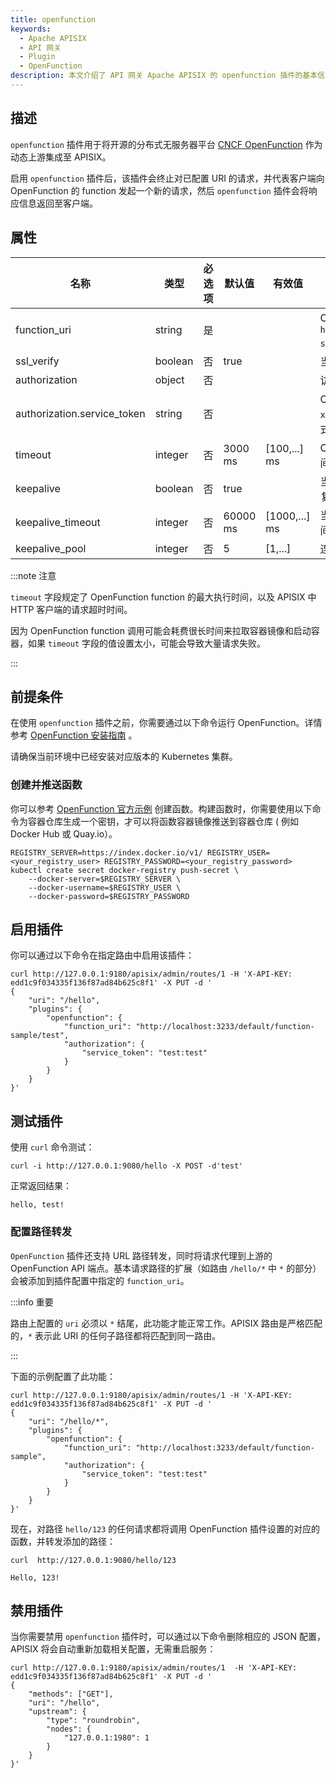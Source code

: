 ```yaml
---
title: openfunction
keywords:
  - Apache APISIX
  - API 网关
  - Plugin
  - OpenFunction
description: 本文介绍了 API 网关 Apache APISIX 的 openfunction 插件的基本信息及使用方法。
---
```


<!--
#
# Licensed to the Apache Software Foundation (ASF) under one or more
# contributor license agreements.  See the NOTICE file distributed with
# this work for additional information regarding copyright ownership.
# The ASF licenses this file to You under the Apache License, Version 2.0
# (the "License"); you may not use this file except in compliance with
# the License.  You may obtain a copy of the License at
#
#     http://www.apache.org/licenses/LICENSE-2.0
#
# Unless required by applicable law or agreed to in writing, software
# distributed under the License is distributed on an "AS IS" BASIS,
# WITHOUT WARRANTIES OR CONDITIONS OF ANY KIND, either express or implied.
# See the License for the specific language governing permissions and
# limitations under the License.
#
-->

## 描述

`openfunction` 插件用于将开源的分布式无服务器平台 [CNCF OpenFunction](https://openfunction.dev/) 作为动态上游集成至 APISIX。

启用 `openfunction` 插件后，该插件会终止对已配置 URI 的请求，并代表客户端向 OpenFunction 的 function 发起一个新的请求，然后 `openfunction` 插件会将响应信息返回至客户端。

## 属性

| 名称                         | 类型    | 必选项 | 默认值  | 有效值       | 描述                                                         |
| --------------------------- | ------- | ------ | ------- | ------------ | ------------------------------------------------------------ |
| function_uri                | string  | 是     |         |              | OpenFunction function uri，例如 `https://localhost:30858/default/function-sample`。     |
| ssl_verify                  | boolean | 否     | true    |              | 当设置为 `true` 时执行 SSL 验证。                            |
| authorization               | object  | 否     |         |              | 访问 OpenFunction 的函数的授权凭证。|
| authorization.service_token | string  | 否     |         |              | OpenFunction service token，其格式为 `xxx:xxx`，支持函数入口的 basic auth 认证方式。 |
| timeout                     | integer | 否     | 3000 ms | [100,...] ms | OpenFunction action 和 HTTP 调用超时时间，以毫秒为单位。          |
| keepalive                   | boolean | 否     | true    |              | 当设置为 `true` 时，保持连接的活动状态以便重复使用。         |
| keepalive_timeout           | integer | 否     | 60000 ms| [1000,...] ms| 当连接空闲时，保持该连接处于活动状态的时间，以毫秒为单位。               |
| keepalive_pool              | integer | 否     | 5       | [1,...]      | 连接断开之前，可接收的最大请求数。                           |

:::note 注意

`timeout` 字段规定了 OpenFunction function 的最大执行时间，以及 APISIX 中 HTTP 客户端的请求超时时间。

因为 OpenFunction function 调用可能会耗费很长时间来拉取容器镜像和启动容器，如果 `timeout` 字段的值设置太小，可能会导致大量请求失败。

:::

## 前提条件

在使用 `openfunction` 插件之前，你需要通过以下命令运行 OpenFunction。详情参考 [OpenFunction 安装指南](https://openfunction.dev/docs/getting-started/installation/) 。

请确保当前环境中已经安装对应版本的 Kubernetes 集群。

### 创建并推送函数

你可以参考 [OpenFunction 官方示例](https://github.com/OpenFunction/samples) 创建函数。构建函数时，你需要使用以下命令为容器仓库生成一个密钥，才可以将函数容器镜像推送到容器仓库 ( 例如 Docker Hub 或 Quay.io）。

```shell
REGISTRY_SERVER=https://index.docker.io/v1/ REGISTRY_USER=<your_registry_user> REGISTRY_PASSWORD=<your_registry_password>
kubectl create secret docker-registry push-secret \
    --docker-server=$REGISTRY_SERVER \
    --docker-username=$REGISTRY_USER \
    --docker-password=$REGISTRY_PASSWORD
```

## 启用插件

你可以通过以下命令在指定路由中启用该插件：

```shell
curl http://127.0.0.1:9180/apisix/admin/routes/1 -H 'X-API-KEY: edd1c9f034335f136f87ad84b625c8f1' -X PUT -d '
{
    "uri": "/hello",
    "plugins": {
        "openfunction": {
            "function_uri": "http://localhost:3233/default/function-sample/test",
            "authorization": {
                "service_token": "test:test"
            }
        }
    }
}'
```

## 测试插件

使用 `curl` 命令测试：

```shell
curl -i http://127.0.0.1:9080/hello -X POST -d'test'
```

正常返回结果：

```
hello, test!
```

### 配置路径转发

`OpenFunction` 插件还支持 URL 路径转发，同时将请求代理到上游的 OpenFunction API 端点。基本请求路径的扩展（如路由 `/hello/*` 中 `*` 的部分）会被添加到插件配置中指定的 `function_uri`。

:::info 重要

路由上配置的 `uri` 必须以 `*` 结尾，此功能才能正常工作。APISIX 路由是严格匹配的，`*` 表示此 URI 的任何子路径都将匹配到同一路由。

:::

下面的示例配置了此功能：

```shell
curl http://127.0.0.1:9180/apisix/admin/routes/1 -H 'X-API-KEY: edd1c9f034335f136f87ad84b625c8f1' -X PUT -d '
{
    "uri": "/hello/*",
    "plugins": {
        "openfunction": {
            "function_uri": "http://localhost:3233/default/function-sample",
            "authorization": {
                "service_token": "test:test"
            }
        }
    }
}'
```

现在，对路径 `hello/123` 的任何请求都将调用 OpenFunction 插件设置的对应的函数，并转发添加的路径：

```shell
curl  http://127.0.0.1:9080/hello/123
```

```shell
Hello, 123!
```

## 禁用插件

当你需要禁用 `openfunction` 插件时，可以通过以下命令删除相应的 JSON 配置，APISIX 将会自动重新加载相关配置，无需重启服务：

```shell
curl http://127.0.0.1:9180/apisix/admin/routes/1  -H 'X-API-KEY: edd1c9f034335f136f87ad84b625c8f1' -X PUT -d '
{
    "methods": ["GET"],
    "uri": "/hello",
    "upstream": {
        "type": "roundrobin",
        "nodes": {
            "127.0.0.1:1980": 1
        }
    }
}'
```
